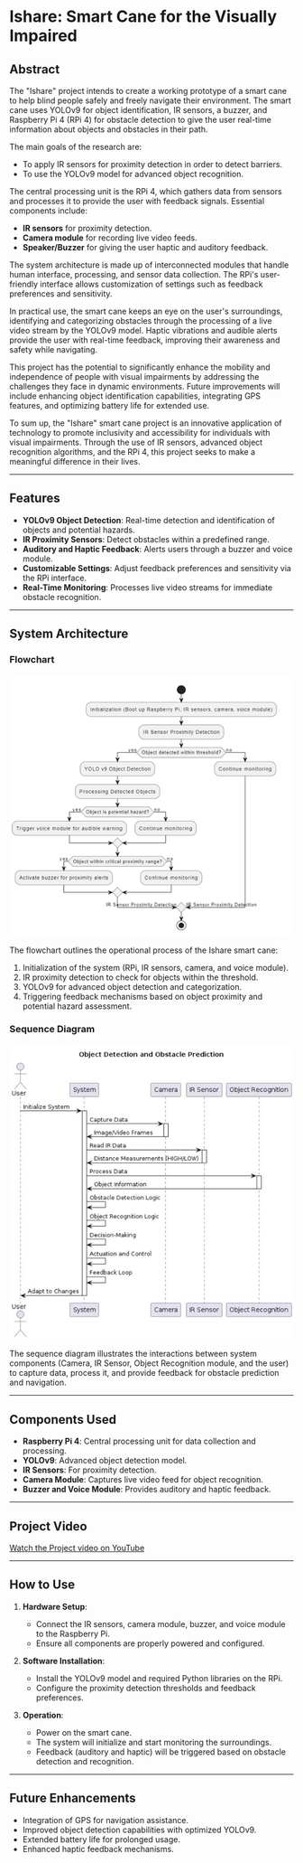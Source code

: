 # Ishare: Smart Cane for the Visually Impaired

## Abstract
The "Ishare" project intends to create a working prototype of a smart cane to help blind people safely and freely navigate their environment. The smart cane uses YOLOv9 for object identification, IR sensors, a buzzer, and Raspberry Pi 4 (RPi 4) for obstacle detection to give the user real-time information about objects and obstacles in their path.

The main goals of the research are:
- To apply IR sensors for proximity detection in order to detect barriers.
- To use the YOLOv9 model for advanced object recognition.

The central processing unit is the RPi 4, which gathers data from sensors and processes it to provide the user with feedback signals. Essential components include:
- **IR sensors** for proximity detection.
- **Camera module** for recording live video feeds.
- **Speaker/Buzzer** for giving the user haptic and auditory feedback.

The system architecture is made up of interconnected modules that handle human interface, processing, and sensor data collection. The RPi's user-friendly interface allows customization of settings such as feedback preferences and sensitivity.

In practical use, the smart cane keeps an eye on the user's surroundings, identifying and categorizing obstacles through the processing of a live video stream by the YOLOv9 model. Haptic vibrations and audible alerts provide the user with real-time feedback, improving their awareness and safety while navigating.

This project has the potential to significantly enhance the mobility and independence of people with visual impairments by addressing the challenges they face in dynamic environments. Future improvements will include enhancing object identification capabilities, integrating GPS features, and optimizing battery life for extended use.

To sum up, the "Ishare" smart cane project is an innovative application of technology to promote inclusivity and accessibility for individuals with visual impairments. Through the use of IR sensors, advanced object recognition algorithms, and the RPi 4, this project seeks to make a meaningful difference in their lives.

---

## Features
- **YOLOv9 Object Detection**: Real-time detection and identification of objects and potential hazards.
- **IR Proximity Sensors**: Detect obstacles within a predefined range.
- **Auditory and Haptic Feedback**: Alerts users through a buzzer and voice module.
- **Customizable Settings**: Adjust feedback preferences and sensitivity via the RPi interface.
- **Real-Time Monitoring**: Processes live video streams for immediate obstacle recognition.

---

## System Architecture
### Flowchart
![System Flowchart](Picture1.png)

The flowchart outlines the operational process of the Ishare smart cane:
1. Initialization of the system (RPi, IR sensors, camera, and voice module).
2. IR proximity detection to check for objects within the threshold.
3. YOLOv9 for advanced object detection and categorization.
4. Triggering feedback mechanisms based on object proximity and potential hazard assessment.

### Sequence Diagram
![System Sequence Diagram](Picture2.jpg)

The sequence diagram illustrates the interactions between system components (Camera, IR Sensor, Object Recognition module, and the user) to capture data, process it, and provide feedback for obstacle prediction and navigation.

---

## Components Used
- **Raspberry Pi 4**: Central processing unit for data collection and processing.
- **YOLOv9**: Advanced object detection model.
- **IR Sensors**: For proximity detection.
- **Camera Module**: Captures live video feed for object recognition.
- **Buzzer and Voice Module**: Provides auditory and haptic feedback.

---

## Project Video
[Watch the Project video on YouTube](https://youtu.be/FP8hflIMdJw)

---

## How to Use
1. **Hardware Setup**:
   - Connect the IR sensors, camera module, buzzer, and voice module to the Raspberry Pi.
   - Ensure all components are properly powered and configured.

2. **Software Installation**:
   - Install the YOLOv9 model and required Python libraries on the RPi.
   - Configure the proximity detection thresholds and feedback preferences.

3. **Operation**:
   - Power on the smart cane.
   - The system will initialize and start monitoring the surroundings.
   - Feedback (auditory and haptic) will be triggered based on obstacle detection and recognition.

---

## Future Enhancements
- Integration of GPS for navigation assistance.
- Improved object detection capabilities with optimized YOLOv9.
- Extended battery life for prolonged usage.
- Enhanced haptic feedback mechanisms.
